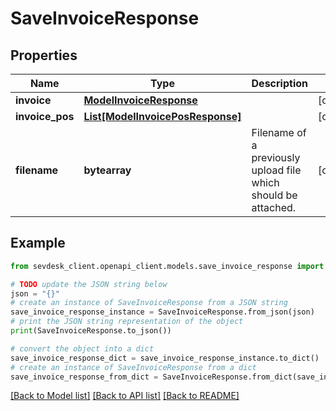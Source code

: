 # SaveInvoiceResponse


## Properties

Name | Type | Description | Notes
------------ | ------------- | ------------- | -------------
**invoice** | [**ModelInvoiceResponse**](ModelInvoiceResponse.md) |  | [optional] 
**invoice_pos** | [**List[ModelInvoicePosResponse]**](ModelInvoicePosResponse.md) |  | [optional] 
**filename** | **bytearray** | Filename of a previously upload file which should be attached. | [optional] 

## Example

```python
from sevdesk_client.openapi_client.models.save_invoice_response import SaveInvoiceResponse

# TODO update the JSON string below
json = "{}"
# create an instance of SaveInvoiceResponse from a JSON string
save_invoice_response_instance = SaveInvoiceResponse.from_json(json)
# print the JSON string representation of the object
print(SaveInvoiceResponse.to_json())

# convert the object into a dict
save_invoice_response_dict = save_invoice_response_instance.to_dict()
# create an instance of SaveInvoiceResponse from a dict
save_invoice_response_from_dict = SaveInvoiceResponse.from_dict(save_invoice_response_dict)
```
[[Back to Model list]](../README.md#documentation-for-models) [[Back to API list]](../README.md#documentation-for-api-endpoints) [[Back to README]](../README.md)


